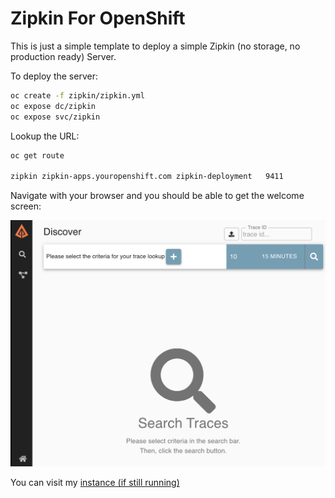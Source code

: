 # Zipkin For OpenShift

This is just a simple template to deploy a simple Zipkin (no storage, no production ready) Server. 

To deploy the server: 

```sh 
oc create -f zipkin/zipkin.yml
oc expose dc/zipkin
oc expose svc/zipkin
``` 
Lookup the URL: 

```sh
oc get route

zipkin zipkin-apps.youropenshift.com zipkin-deployment   9411
```

Navigate with your browser and you should be able to get the welcome screen: 

![](https://github.com/cesarvr/zipkin/blob/master/docs/dashboard.png?raw=true)


You can visit my [instance (if still running)](https://zipkin-deployment-ctest.e4ff.pro-eu-west-1.openshiftapps.com/zipkin/)
